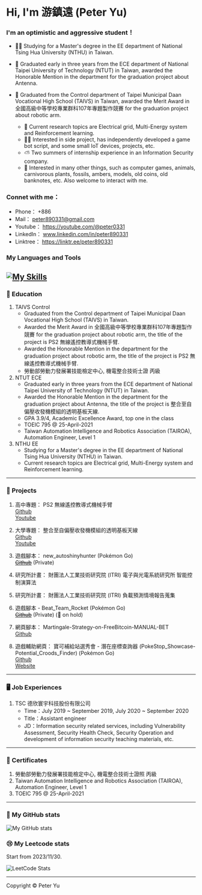 # Hi, I'm 游鎮遠 (Peter Yu)
### I'm an optimistic and aggressive student！ 

- 👨‍🎓 Studying for a Master's degree in the EE department of National Tsing Hua University (NTHU) in Taiwan.
- 🥇 Graduated early in three years from the ECE department of National Taipei University of Technology (NTUT) in Taiwan, awarded the Honorable Mention in the department for the graduation project about Antenna.
- 🦾 Graduated from the Control department of Taipei Municipal Daan Vocational High School (TAIVS) in Taiwan, awarded the Merit Award in 全國高級中等學校專業群科107年專題製作競賽 for the graduation project about robotic arm.

   - 📖 Current research topics are Electrical grid, Multi-Energy system and Reinforcement learning.
   - 👷‍♂️ Interested in side project, has independently developed a game bot script, and some small IoT devices, projects, etc.
   - ⛅ Two summers of internship experience in an Information Security company.
   - 🐲 Interested in many other things, such as computer games, animals, carnivorous plants, fossils, ambers, models, old coins, old banknotes, etc. Also welcome to interact with me.

### Connet with me：
- Phone：    +886
- Mail：     peter890331@gmail.com
- Youtube：  https://youtube.com/@peter0331
- LinkedIn： www.linkedin.com/in/peter890331
- Linktree： https://linktr.ee/peter890331

### My Languages and Tools
[![My Skills](https://skillicons.dev/icons?i=py,pytorch,cpp,pycharm,vscode,matlab,latex,anaconda,git,github,arduino,html,js&theme=light)](https://skillicons.dev)
---
### 🤡 Education
1. TAIVS Control
   - Graduated from the Control department of Taipei Municipal Daan Vocational High School (TAIVS) in Taiwan.
   - Awarded the Merit Award in 全國高級中等學校專業群科107年專題製作競賽 for the graduation project about robotic arm, the title of the project is PS2 無線遙控教導式機械手臂.
   - Awarded the Honorable Mention in the department for the graduation project about robotic arm, the title of the project is PS2 無線遙控教導式機械手臂.
   - 勞動部勞動力發展署技能檢定中心, 機電整合技術士證 丙級
2. NTUT ECE
   - Graduated early in three years from the ECE department of National Taipei University of Technology (NTUT) in Taiwan.
   - Awarded the Honorable Mention in the department for the graduation project about Antenna, the title of the project is 整合至自偏壓收發機模組的透明基板天線.
   - GPA 3.9/4, Academic Excellence Award, top one in the class
   - TOEIC 795 @ 25-April-2021
   - Taiwan Automation Intelligence and Robotics Association (TAIROA), Automation Engineer, Level 1    
3. NTHU EE
   - Studying for a Master's degree in the EE department of National Tsing Hua University (NTHU) in Taiwan.      
   - Current research topics are Electrical grid, Multi-Energy system and Reinforcement learning.
---
### 💾 Projects
1. 高中專題： PS2 無線遙控教導式機械手臂      
   [Github][1]      
   [Youtube][2]
   
   [1]: https://github.com/peter890331/PS2-Wireless-Remote-Control-Teachable-Robotic-Arm.git
   [2]: https://youtu.be/B3R5VX4Qshs
2. 大學專題： 整合至自偏壓收發機模組的透明基板天線      
   [Github][3]      
   [Youtube][4]

   [3]: https://github.com/peter890331/Transparent-Substrate-Antennas-Integrating-to-Self-Biased-Transceiver-Modules.git    
   [4]: https://youtu.be/ptymVCwnhSs
3. 遊戲腳本： new_autoshinyhunter (Pokémon Go)      
   ~~[Github][5]~~ (Private)

   [5]: https://github.com/peter890331/new_autoshinyhunter
5. 研究所計畫： 財團法人工業技術研究院 (ITRI) 電子與光電系統研究所 智能控制演算法
6. 研究所計畫： 財團法人工業技術研究院 (ITRI) 負載預測情境報告蒐集
7. 遊戲腳本 - Beat_Team_Rocket (Pokémon Go)      
   ~~[Github][6]~~ (Private) (🥶 on hold)      

   [6]: https://github.com/peter890331/Beat_Team_Rocket
8. 網頁腳本： Martingale-Strategy-on-FreeBitcoin-MANUAL-BET      
   [Github][7]

   [7]: https://github.com/peter890331/Martingale-Strategy-on-FreeBitcoin-MANUAL-BET
9. 遊戲輔助網頁： 寶可補給站選秀會 - 潛在座標查詢器 (PokeStop_Showcase-Potential_Croods_Finder) (Pokémon Go)      
   [Github][8]      
   [Website][9]      

   [8]: https://github.com/peter890331/PokeStop_Showcase-Potential_Croods_Finder
   [9]: https://peter890331.github.io/PokeStop_Showcase-Potential_Croods_Finder/

---
### 🖥️ Job Experiences
1. TSC 德欣寰宇科技股份有限公司
   - Time：July 2019 ~ September 2019, July 2020 ~ September 2020
   - Title：Assistant engineer
   - JD：Information security related services, including Vulnerability Assessment, Security Health Check, Security Operation and development of information security teaching materials, etc.
---
### 📑 Certificates
1. 勞動部勞動力發展署技能檢定中心, 機電整合技術士證照 丙級
2. Taiwan Automation Intelligence and Robotics Association (TAIROA), Automation Engineer, Level 1
3. TOEIC 795 @ 25-April-2021

---
### 📰 My GitHub stats
![My GitHub stats](http://github-readme-stats.vercel.app/api?username=peter890331)
<!--
### 🖊️ My Languages
[![Top Langs](https://github-readme-stats.vercel.app/api/top-langs/?username=peter890331&hide_progress=true)](https://github.com/anuraghazra/github-readme-stats)
[![Top Langs](https://github-readme-stats.vercel.app/api/top-langs/?username=peter890331&hide=jupyter%20notebook)](https://github.com/anuraghazra/github-readme-stats)-->
### 😢 My Leetcode stats
Start from 2023/11/30.

![LeetCode Stats](https://leetcard.jacoblin.cool/peter890331?theme=wtf&font=Bai%20Jamjuree)



---
Copyright © Peter Yu
